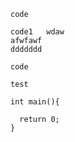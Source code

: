 `code`  

    code1   wdaw    
    afwfawf    
    ddddddd

``code ``    

``test ``
``` 
int main(){

  return 0;
}
```
